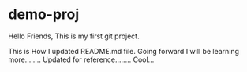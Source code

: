 # demo-proj
Hello Friends, This is my first git project.

This is How I updated README.md file.
Going forward I will be learning more........
Updated for reference........
Cool...
